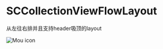 # SCCollectionViewFlowLayout
从左往右排并且支持header吸顶的layout

![Mou icon](https://img.alicdn.com/imgextra/i3/135480037/TB2CHgzjVXXXXcxXXXXXXXXXXXX_!!135480037.gif)
